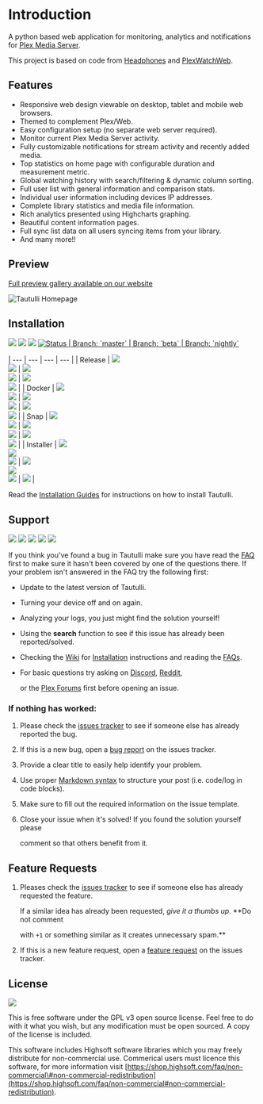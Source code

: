 # Introduction

A python based web application for monitoring, analytics and notifications for [Plex Media Server](https://plex.tv).

This project is based on code from [Headphones](https://github.com/rembo10/headphones) and [PlexWatchWeb](https://github.com/ecleese/plexWatchWeb).

## Features

* Responsive web design viewable on desktop, tablet and mobile web browsers.
* Themed to complement Plex/Web.
* Easy configuration setup \(no separate web server required\).
* Monitor current Plex Media Server activity.
* Fully customizable notifications for stream activity and recently added media.
* Top statistics on home page with configurable duration and measurement metric.
* Global watching history with search/filtering & dynamic column sorting.
* Full user list with general information and comparison stats.
* Individual user information including devices IP addresses.
* Complete library statistics and media file information.
* Rich analytics presented using Highcharts graphing.
* Beautiful content information pages.
* Full sync list data on all users syncing items from your library.
* And many more!!

## Preview

[Full preview gallery available on our website](http://tautulli.com)

![Tautulli Homepage](https://tautulli.com/images/screenshots/activity-compressed.jpg?v=2)

## Installation

[![](https://img.shields.io/badge/python->=3.6-blue?style=flat-square)](https://python.org/downloads) [![](https://img.shields.io/docker/pulls/tautulli/tautulli?style=flat-square)](https://hub.docker.com/r/tautulli/tautulli) [![](https://img.shields.io/docker/stars/tautulli/tautulli?style=flat-square)](https://hub.docker.com/r/tautulli/tautulli) [![ Status \| Branch: \`master\` \| Branch: \`beta\` \| Branch: \`nightly\` ](https://img.shields.io/github/downloads/Tautulli/Tautulli/total?style=flat-square)](https://github.com/Tautulli/Tautulli/releases/latest)

\| --- \| --- \| --- \| --- \| \| Release \| [![](https://img.shields.io/github/v/release/Tautulli/Tautulli?style=flat-square)](https://github.com/Tautulli/Tautulli/releases/latest)   
 [![](https://img.shields.io/github/release-date/Tautulli/Tautulli?style=flat-square&color=blue)](https://github.com/Tautulli/Tautulli/releases/latest) \| [![](https://img.shields.io/github/v/release/Tautulli/Tautulli?include_prereleases&style=flat-square)](https://github.com/Tautulli/Tautulli/releases)   
 [![](https://img.shields.io/github/commits-since/Tautulli/Tautulli/latest/beta?style=flat-square&color=blue)](https://github.com/Tautulli/Tautulli/commits/beta) \| [![](https://img.shields.io/github/last-commit/Tautulli/Tautulli/nightly?style=flat-square&color=blue)](https://github.com/Tautulli/Tautulli/commits/nightly)   
 [![](https://img.shields.io/github/commits-since/Tautulli/Tautulli/latest/nightly?style=flat-square&color=blue)](https://github.com/Tautulli/Tautulli/commits/nightly) \| \| Docker \| [![](https://img.shields.io/badge/docker-latest-blue?style=flat-square)](https://hub.docker.com/r/tautulli/tautulli)   
 [![](https://img.shields.io/github/workflow/status/Tautulli/Tautulli/Publish%20Docker/master?style=flat-square)](https://github.com/Tautulli/Tautulli/actions?query=workflow%3A"Publish+Docker"+branch%3Amaster) \| [![](https://img.shields.io/badge/docker-beta-blue?style=flat-square)](https://hub.docker.com/r/tautulli/tautulli)   
 [![](https://img.shields.io/github/workflow/status/Tautulli/Tautulli/Publish%20Docker/beta?style=flat-square)](https://github.com/Tautulli/Tautulli/actions?query=workflow%3A"Publish+Docker"+branch%3Abeta) \| [![](https://img.shields.io/badge/docker-nightly-blue?style=flat-square)](https://hub.docker.com/r/tautulli/tautulli)   
 [![](https://img.shields.io/github/workflow/status/Tautulli/Tautulli/Publish%20Docker/nightly?style=flat-square)](https://github.com/Tautulli/Tautulli/actions?query=workflow%3A"Publish+Docker"+branch%3Anightly) \| \| Snap \| [![](https://img.shields.io/badge/snap-stable-blue?style=flat-square)](https://snapcraft.io/tautulli)   
 [![](https://img.shields.io/github/workflow/status/Tautulli/Tautulli/Publish%20Snap/master?style=flat-square)](https://github.com/Tautulli/Tautulli/actions?query=workflow%3A"Publish+Snap"+branch%3Amaster) \| [![](https://img.shields.io/badge/snap-beta-blue?style=flat-square)](https://snapcraft.io/tautulli)   
 [![](https://img.shields.io/github/workflow/status/Tautulli/Tautulli/Publish%20Snap/beta?style=flat-square)](https://github.com/Tautulli/Tautulli/actions?query=workflow%3A"Publish+Snap"+branch%3Abeta) \| [![](https://img.shields.io/badge/snap-edge-blue?style=flat-square)](https://snapcraft.io/tautulli)   
 [![](https://img.shields.io/github/workflow/status/Tautulli/Tautulli/Publish%20Snap/nightly?style=flat-square)](https://github.com/Tautulli/Tautulli/actions?query=workflow%3A"Publish+Snap"+branch%3Anightly) \| \| Installer \| [![](https://img.shields.io/github/v/release/Tautulli/Tautulli?label=windows&style=flat-square)](https://github.com/Tautulli/Tautulli/releases/latest)   
 [![](https://img.shields.io/github/v/release/Tautulli/Tautulli?label=macos&style=flat-square)](https://github.com/Tautulli/Tautulli/releases/latest)   
 [![](https://img.shields.io/github/workflow/status/Tautulli/Tautulli/Publish%20Installers/master?style=flat-square)](https://github.com/Tautulli/Tautulli/actions?query=workflow%3A"Publish+Installers"+branch%3Amaster) \| [![](https://img.shields.io/github/v/release/Tautulli/Tautulli?label=windows&include_prereleases&style=flat-square)](https://github.com/Tautulli/Tautulli/releases)   
 [![](https://img.shields.io/github/v/release/Tautulli/Tautulli?label=macos&include_prereleases&style=flat-square)](https://github.com/Tautulli/Tautulli/releases)   
 [![](https://img.shields.io/github/workflow/status/Tautulli/Tautulli/Publish%20Installers/beta?style=flat-square)](https://github.com/Tautulli/Tautulli/actions?query=workflow%3A"Publish+Installers"+branch%3Abeta) \| [![](https://img.shields.io/github/workflow/status/Tautulli/Tautulli/Publish%20Installers/nightly?style=flat-square)](https://github.com/Tautulli/Tautulli/actions?query=workflow%3A"Publish+Installers"+branch%3Anightly) \|

Read the [Installation Guides](https://github.com/Tautulli/Tautulli/wiki/Installation) for instructions on how to install Tautulli.

## Support

[![](https://img.shields.io/badge/github-wiki-black?style=flat-square)](https://github.com/Tautulli/Tautulli/wiki) [![](https://img.shields.io/discord/183396325142822912?label=discord&style=flat-square&color=7289DA)](https://tautulli.com/discord) [![](https://img.shields.io/reddit/subreddit-subscribers/tautulli?label=reddit&style=flat-square&color=FF5700)](https://reddit.com/r/Tautulli) [![](https://img.shields.io/badge/plex%20forums-discussion-E5A00D?style=flat-square)](https://forums.plex.tv/t/tautulli-monitor-your-plex-media-server/225242) [![](https://img.shields.io/badge/github-issues-black?style=flat-square)](https://github.com/Tautulli/Tautulli/issues)

If you think you've found a bug in Tautulli make sure you have read the [FAQ](https://github.com/Tautulli/Tautulli/wiki/Frequently-Asked-Questions) first to make sure it hasn't been covered by one of the questions there. If your problem isn't answered in the FAQ try the following first:

* Update to the latest version of Tautulli.
* Turning your device off and on again.
* Analyzing your logs, you just might find the solution yourself!
* Using the **search** function to see if this issue has already been reported/solved.
* Checking the [Wiki](https://github.com/Tautulli/Tautulli/wiki) for [Installation](https://github.com/Tautulli/Tautulli/wiki/Installation) instructions and reading the [FAQs](https://github.com/Tautulli/Tautulli/wiki/Frequently-Asked-Questions).
* For basic questions try asking on [Discord](https://tautulli.com/discord), [Reddit](https://reddit.com/r/Tautulli), 

  or the [Plex Forums](https://forums.plex.tv/t/tautulli-monitor-your-plex-media-server/225242) first before opening an issue.

### If nothing has worked:

1. Please check the [issues tracker](https://github.com/Tautulli/Tautulli/issues) to see if someone else has already reported the bug.
2. If this is a new bug, open a [bug report](https://github.com/Tautulli/Tautulli/issues/new/choose) on the issues tracker.
3. Provide a clear title to easily help identify your problem.
4. Use proper [Markdown syntax](https://help.github.com/articles/github-flavored-markdown) to structure your post \(i.e. code/log in code blocks\).
5. Make sure to fill out the required information on the issue template.
6. Close your issue when it's solved! If you found the solution yourself please

   comment so that others benefit from it.

## Feature Requests

1. Pleases check the [issues tracker](https://github.com/Tautulli/Tautulli/issues) to see if someone else has already requested the feature.

   If a similar idea has already been requested, _give it a thumbs up_. \*\*Do not comment

   with `+1` or something similar as it creates unnecessary spam.\*\*

2. If this is a new feature request, open a [feature request](https://github.com/Tautulli/Tautulli/issues/new/choose) on the issues tracker.

## License

[![](https://img.shields.io/github/license/Tautulli/Tautulli?style=flat-square)](https://github.com/Tautulli/Tautulli/blob/master/LICENSE)

This is free software under the GPL v3 open source license. Feel free to do with it what you wish, but any modification must be open sourced. A copy of the license is included.

This software includes Highsoft software libraries which you may freely distribute for non-commercial use. Commerical users must licence this software, for more information visit [https://shop.highsoft.com/faq/non-commercial\#non-commercial-redistribution](https://shop.highsoft.com/faq/non-commercial#non-commercial-redistribution).

